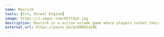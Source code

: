```yaml
---
name: Mavrick
tools: [C++, Unreal Engine]
image: https://i.imgur.com/OSftQyh.jpg
description: Mavrick is a action arcade game where players rocket their character into enemies pinball style!
external_url: https://youtu.be/pn99RAJa59E
---
```

